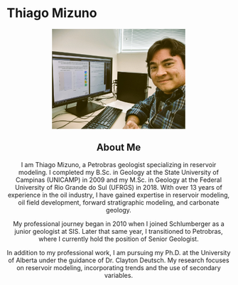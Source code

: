 # Thiago Mizuno

<div style="text-align: center;">
  <img src="profile_photo.jpg" alt="Thiago Mizuno" style="width: 300px; height: auto; display: block; margin: 0 auto;">
  <h2>About Me</h2>
  <p>
    I am Thiago Mizuno, a Petrobras geologist specializing in reservoir modeling. I completed my B.Sc. in Geology at the State University of Campinas (UNICAMP) in 2009 and my M.Sc. in Geology at the Federal University of Rio Grande do Sul (UFRGS) in 2018. With over 13 years of experience in the oil industry, I have gained expertise in reservoir modeling, oil field development, forward stratigraphic modeling, and carbonate geology.
  </p>
  <p>
    My professional journey began in 2010 when I joined Schlumberger as a junior geologist at SIS. Later that same year, I transitioned to Petrobras, where I currently hold the position of Senior Geologist.
  </p>
  <p>
    In addition to my professional work, I am pursuing my Ph.D. at the University of Alberta under the guidance of Dr. Clayton Deutsch. My research focuses on reservoir modeling, incorporating trends and the use of secondary variables.
  </p>
</div>

